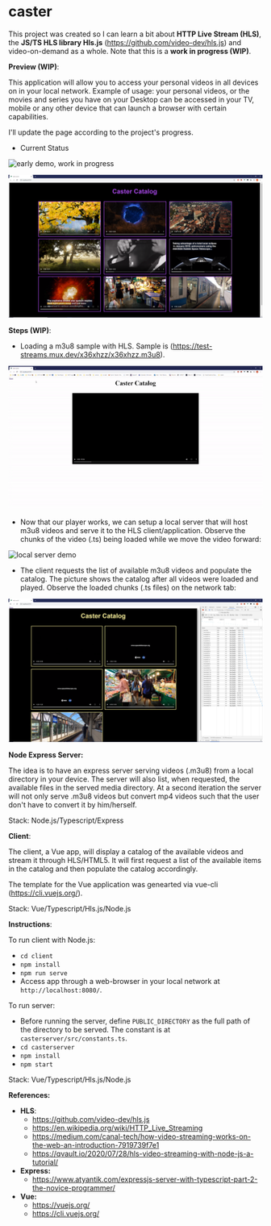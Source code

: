 # caster

This project was created so I can learn a bit about **HTTP Live Stream (HLS)**, the **JS/TS HLS library Hls.js** (https://github.com/video-dev/hls.js) and video-on-demand as a whole. Note that this is a **work in progress (WIP)**.

**Preview (WIP)**:

This application will allow you to access your personal videos in all devices on in your local network. Example of usage: your personal videos, or the movies and series you have on your Desktop can be accessed in your TV, mobile or any other device that can launch a browser with certain capabilities.

I'll update the page according to the project's progress.

- Current Status

![early demo, work in progress](https://media.giphy.com/media/BsKFJdQfoHjrTWg48o/giphy.gif)

![current style](https://github.com/vitorroriz/caster/blob/main/catalog_preview.png)

**Steps (WIP)**:

- Loading a m3u8 sample with HLS. Sample is (https://test-streams.mux.dev/x36xhzz/x36xhzz.m3u8).

![early demo, work in progress](https://github.com/vitorroriz/caster/blob/main/early-wip-demo.gif)

- Now that our player works, we can setup a local server that will host m3u8 videos and serve it to the HLS client/application. Observe the chunks of the video (.ts) being loaded while we move the video forward:

![local server demo](https://github.com/vitorroriz/caster/blob/main/local_m3u8_server.gif)

- The client requests the list of available m3u8 videos and populate the catalog. The picture shows the catalog after all videos were loaded and played. Observe the loaded chunks (.ts files) on the network tab:

![early demo catalog picture](https://github.com/vitorroriz/caster/blob/main/early-demo-catalog.png)

**Node Express Server:**

The idea is to have an express server serving videos (.m3u8) from a local directory in your device. The server will also list, when requested, the available files in the served media directory. At a second iteration the server will not only serve .m3u8 videos but convert mp4 videos such that the user don't have to convert it by him/herself.

Stack: Node.js/Typescript/Express

**Client**:

The client, a Vue app, will display a catalog of the available videos and stream it through HLS/HTML5. It will first request a list of the available items in the catalog and then populate the catalog accordingly.

The template for the Vue application was genearted via vue-cli (https://cli.vuejs.org/).

Stack: Vue/Typescript/Hls.js/Node.js

**Instructions**:

To run client with Node.js:
- `cd client`
- `npm install`
- `npm run serve`
- Access app through a web-browser in your local network at `http://localhost:8080/`.

To run server:

- Before running the server, define `PUBLIC_DIRECTORY` as the full path of the directory to be served. The constant is at `casterserver/src/constants.ts`. 
- `cd casterserver`
- `npm install`
- `npm start`

Stack: Vue/Typescript/Hls.js/Node.js

**References:**

- **HLS**:
  - https://github.com/video-dev/hls.js
  - https://en.wikipedia.org/wiki/HTTP_Live_Streaming
  - https://medium.com/canal-tech/how-video-streaming-works-on-the-web-an-introduction-7919739f7e1
  - https://qvault.io/2020/07/28/hls-video-streaming-with-node-js-a-tutorial/
- **Express:**
  - https://www.atyantik.com/expressjs-server-with-typescript-part-2-the-novice-programmer/
- **Vue:**
  - https://vuejs.org/
  - https://cli.vuejs.org/
